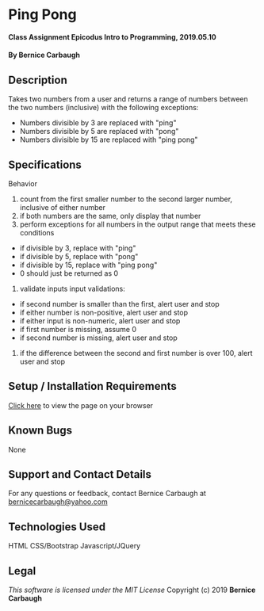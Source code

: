 # Ping Pong
#### Class Assignment Epicodus Intro to Programming, 2019.05.10
#### By Bernice Carbaugh

## Description
Takes two numbers from a user and returns a range of numbers between the two numbers (inclusive) with the following exceptions:
- Numbers divisible by 3 are replaced with "ping"
- Numbers divisible by 5 are replaced with "pong"
- Numbers divisible by 15 are replaced with "ping pong"

## Specifications
Behavior
1. count from the first smaller number to the second larger number, inclusive of either number
1. if both numbers are the same, only display that number
1. perform exceptions for all numbers in the output range that meets these conditions
  - if divisible by 3, replace with "ping"
  - if divisible by 5, replace with "pong"
  - if divisible by 15, replace with "ping pong"
  - 0 should just be returned as 0
1. validate inputs input validations:
  - if second number is smaller than the first, alert user and stop
  - if either number is non-positive, alert user and stop
  - if either input is non-numeric, alert user and stop
  - if first number is missing, assume 0
  - if second number is missing, alert user and stop 
1. if the difference between the second and first number is over 100, alert user and stop

## Setup / Installation Requirements
[Click here](http://bernicecarbaugh.github.io/ping-pong/) to view the page on your browser

## Known Bugs
None

## Support and Contact Details
For any questions or feedback, contact Bernice Carbaugh at bernicecarbaugh@yahoo.com

## Technologies Used
HTML
CSS/Bootstrap
Javascript/JQuery

## Legal
*This software is licensed under the MIT License*
Copyright (c) 2019 **Bernice Carbaugh**